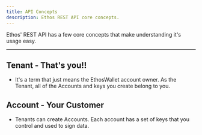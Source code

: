 ```yaml
---
title: API Concepts
description: Ethos REST API core concepts.
---
```


Ethos' REST API has a few core concepts that make understanding it's usage easy.

---

## Tenant - That's you!!
* It's a term that just means the EthosWallet account owner.  As the Tenant, all of the Accounts and keys you create belong to you.

## Account - Your Customer
* Tenants can create Accounts. Each account has a set of keys that you control and used to sign data.
